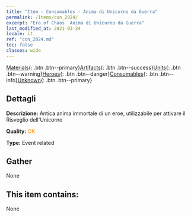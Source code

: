 ```yaml
---
title: "Item - Consumables - Anima di Unicorno da Guerra"
permalink: /Items/con_2024/
excerpt: "Era of Chaos  Anima di Unicorno da Guerra"
last_modified_at: 2021-03-24
locale: it
ref: "con_2024.md"
toc: false
classes: wide
---
```

 [Materials](/it/Items/){: .btn .btn--primary}[Artifacts](/it/Items/Artifacts/){: .btn .btn--success}[Units](/it/Items/Units/){: .btn .btn--warning}[Heroes](/it/Items/Heroes/){: .btn .btn--danger}[Consumables](/it/Items/Consumables/){: .btn .btn--info}[Unknown](/it/Items/Unknown/){: .btn .btn--primary}

## Dettagli
 **Descrizione:** Antica anima immortale di un eroe, utilizzabile per attivare il Risveglio dell'Unicorno

 **Quality:** <span style="color: #FF8C00">OK</span>

 **Type:** Event related

## Gather

  None

## This item contains:

  None

